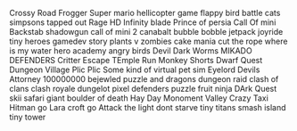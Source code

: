 Crossy Road
Frogger
Super mario
hellicopter game
flappy bird
battle cats
simpsons tapped out
Rage HD
Infinity blade
Prince of persia
Call Of mini
Backstab
shadowgun
call of mini 2
canabalt
bubble bobble
jetpack joyride
tiny heroes
gamedev story
plants v zombies
cake mania
cut the rope
where is my water
hero academy
angry birds
Devil Dark
Worms
MIKADO DEFENDERS
Critter Escape
TEmple Run
Monkey Shorts
Dwarf Quest
Dungeon Village
Plic Plic
Some kind of virtual pet sim
Eyelord
Devils Attorney
100000000
bejewled
puzzle and dragons
dungeon raid
clash of clans
clash royale
dungelot
pixel defenders puzzle
fruit ninja
DArk Quest
skii safari
giant boulder of death
Hay Day
Monoment Valley
Crazy Taxi
Hitman go
Lara croft go
Attack the light 
dont starve
tiny titans
smash island
tiny tower